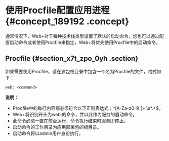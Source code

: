 # 使用Procfile配置应用进程 {#concept_189192 .concept}

通常情况下，Web+对于每种技术栈类型设置了默认的启动命令，您也可以通过配置启动命令或者使用Procfile来指定，Web+将优先使用Procfile中的启动命令。

## Procfile {#section_x7t_zpo_0yh .section}

如果需要使用Procfile，请在源包根目录中包含一个名为Procfile的文件，格式如下：

``` {#codeblock_6ma_is3_n0i}
web: <command>
```

**说明：** 

-   Procfile中的每行内容都必须符合以下正则表达式：^\[A-Za-z0-9\_\]+:\\s\*.+$。
-   Web+将识别开头为web:的命令，并以此作为服务的启动命令。
-   此命令必须一直在前台运行，命令执行结束时服务即停止。
-   启动命令的工作目录为应用部署包的根目录。
-   启动命令将以admin用户身份执行。


